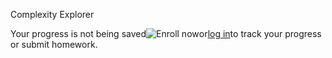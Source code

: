 Complexity Explorer

Your progress is not being saved![Enroll now](https://www.complexityexplorer.org/courses/55-introduction-to-information-theory/enrollment/new)or[log in](https://www.complexityexplorer.org/login)to track your progress or submit homework.